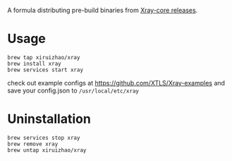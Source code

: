 A formula distributing pre-build binaries from [Xray-core releases](https://github.com/XTLS/Xray-core/releases).

# Usage

```
brew tap xiruizhao/xray
brew install xray
brew services start xray
```

check out example configs at https://github.com/XTLS/Xray-examples and save your config.json to `/usr/local/etc/xray`

# Uninstallation

```
brew services stop xray
brew remove xray
brew untap xiruizhao/xray
```
